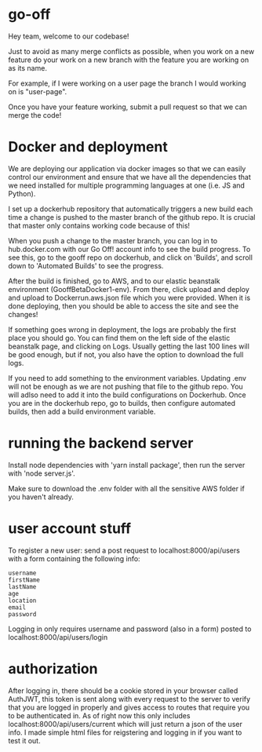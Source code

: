 # go-off

Hey team, welcome to our codebase!

Just to avoid as many merge conflicts as possible, when you work on a new feature
do your work on a new branch with the feature you are working on as its name.

For example, if I were working on a user page the branch I would working on is "user-page".

Once you have your feature working, submit a pull request so that we can merge the code!

# Docker and deployment

We are deploying our application via docker images so that we can easily control our environment and ensure that we have all the dependencies that we need installed for multiple programming languages at one (i.e. JS and Python).

I set up a dockerhub repository that automatically triggers a new build each time a change is pushed to the master branch of the github repo. It is crucial that master only contains working code because of this!

When you push a change to the master branch, you can log in to hub.docker.com with our Go Off! account info to see the build progress. To see this, go to the gooff repo on dockerhub, and click on 'Builds', and scroll down to 'Automated Builds' to see the progress.

After the build is finished, go to AWS, and to our elastic beanstalk environment (GooffBetaDocker1-env). From there, click upload and deploy and upload to Dockerrun.aws.json file which you were provided. When it is done deploying, then you should be able to access the site and see the changes!

If something goes wrong in deployment, the logs are probably the first place you should go. You can find them on the left side of the elastic beanstalk page, and clicking on Logs. Usually getting the last 100 lines will be good enough, but if not, you also have the option to download the full logs.

If you need to add something to the environment variables. Updating .env will not be enough as we are not pushing that file to the github repo. You will adlso need to add it into the build configurations on Dockerhub. Once you are in the dockerhub repo, go to builds, then configure automated builds, then add a build environment variable.

# running the backend server

Install node dependencies with 'yarn install package', then run the server with 'node server.js'.

Make sure to download the .env folder with all the sensitive AWS folder if you haven't already. 

# user account stuff

To register a new user: send a post request to localhost:8000/api/users with a form containing the following info:
```
username
firstName
lastName
age
location
email
password
```

Logging in only requires username and password (also in a form) posted to localhost:8000/api/users/login

# authorization

After logging in, there should be a cookie stored in your browser called AuthJWT, this token is sent along with every request to the server to verify that you are logged in properly and gives access to routes that require you to be authenticated in. As of right now this only includes localhost:8000/api/users/current which will just return a json of the user info. I made simple html files for reigstering and logging in if you want to test it out.

